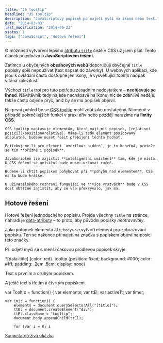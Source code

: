 ```yaml
---
title: "JS tooltip"
headline: "JS tooltip"
description: "JavaScriptový popisek po najetí myší na ikonu nebo text."
date: "2014-03-03"
last_modification: "2014-06-23"
status: 1
tags: ["JavaScript", "Hotová řešení"]
---
```


O možnosti vytvoření lepšího [atributu `title`](/atribut-title) čistě v CSS už jsem psal. Tento článek pojednává o **JavaScriptovém řešení**.

Zatímco u obyčejných **obsahových webů** doporučuji obyčejné `title` popisky spíš nepoužívat (text napsat do závorky). U webových aplikací, kde jsou k ovládání často dostupné jen ikony, je vysvětlující *tooltip* naopak vítaná záležitost.

Výchozí `title` trpí pro tuto potřebu zásadním nedostatkem – **neobjevuje se ihned**. Návštěvník tedy najede nechápavě na ikonu, nic se zdánlivě neděje, takže často odjede pryč, aniž by se mu popisek objevil.

Na první pohled by se [CSS tooltip](/tooltip) mohl zdát jako dostatečný. Nicméně v případě pokročilejších funkcí v praxi dřív nebo později narazíme na **limity CSS**.

    CSS tooltip nastavuje elementům, které mají mít popisek, [relativní posici](/position#relative). Máme-li tedy element posicovaný absolutně, budeme muset řešit přebíjení těchto hodnot.

    Potřebujeme-li pro element `overflow: hidden`, je to konečná, protože se tím **ořízne i popisek**.

    JavaScriptem lze zajistit **inteligentní umístění** tam, kde je místo. U CSS řešení se umístění bude muset určovat ručně.

    Budeme-li chtít popiskem pohybovat při **pohybu nad elementem**, CSS na to bude krátké.

    U uživatelského rozhraní fungující ve **více vrstvách** bude v CSS dost obtížné zajistit, aby se vše překrývalo, jak má.

## Hotové řešení

Hotové řešení jednoduchého popisku. Projde všechny `title` na stránce, nahradí je [data-atributy](/vlastni-html-atributy) – to proto, aby původní popisky *neotravovaly*.

Jako potomek elementu `&lt;body>` se vytvoří element pro zobrazování popisku. Ten se nakonec při najetí na značku s popiskem objeví na posici této značky.

Při odjetí myši se s menší časovou prodlevou popisek skryje.

*[data-title] {color: red}
.tooltip {position: fixed; background: #000; color: #fff; padding: .2em .5em; display: none}

  Text s prvním a druhým popiskem.

  A ještě text s třetím a čtvrtým popiskem.

var Tooltip = function() {
    var elements;
    var ttEl;
    var activeTt;
    var timer;
    
    var init = function() {
        elements = document.querySelectorAll("[title]");
        ttEl = document.createElement("div");
        ttEl.className = "tooltip";
        document.body.appendChild(ttEl);

        for (var i = 0; i 

[Samostatná živá ukázka](http://kod.djpw.cz/tbeb)
